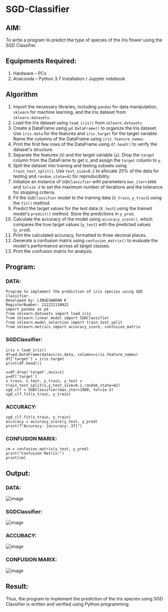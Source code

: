 # SGD-Classifier
## AIM:
To write a program to predict the type of species of the Iris flower using the SGD Classifier.

## Equipments Required:
1. Hardware – PCs
2. Anaconda – Python 3.7 Installation / Jupyter notebook

## Algorithm
1. Import the necessary libraries, including `pandas` for data manipulation, `sklearn` for machine learning, and the Iris dataset from `sklearn.datasets`.
2. Load the Iris dataset using `load_iris()` from `sklearn.datasets`.
3. Create a DataFrame using `pd.DataFrame()` to organize the Iris dataset. Use `iris.data` for the features and `iris.target` for the target variable. Name the columns of the DataFrame using `iris.feature_names`.
4. Print the first few rows of the DataFrame using `df.head()` to verify the dataset's structure.
5. Separate the features (`X`) and the target variable (`y`). Drop the `target` column from the DataFrame to get `X`, and assign the `target` column to `y`.
6. Split the dataset into training and testing subsets using `train_test_split()`. Use `test_size=0.2` to allocate 20% of the data for testing and `random_state=42` for reproducibility.
7. Initialize an instance of `SGDClassifier` with parameters `max_iter=1000` and `tol=1e-3` to set the maximum number of iterations and the tolerance for stopping criteria.
8. Fit the `SGDClassifier` model to the training data (`X_train`, `y_train`) using the `fit()` method.
9. Predict the target values for the test data (`X_test`) using the trained model's `predict()` method. Store the predictions in `y_pred`.
10. Calculate the accuracy of the model using `accuracy_score()`, which compares the true target values (`y_test`) with the predicted values (`y_pred`).
11. Print the calculated accuracy, formatted to three decimal places.
12. Generate a confusion matrix using `confusion_matrix()` to evaluate the model's performance across all target classes.
13. Print the confusion matrix for analysis.

## Program:
### DATA:
```
Program to implement the prediction of iris species using SGD Classifier.
Developed by: LINGESWARAN K
RegisterNumber: 212222110022
import pandas as pd
from sklearn.datasets import load_iris
from sklearn.linear_model import SGDClassifier
from sklearn.model_selection import train_test_split
from sklearn.metrics import accuracy_score, confusion_matrix
```
### SGDClassifier:
```
iris = load_iris()
df=pd.DataFrame(data=iris.data, columns=iris.feature_names)
df['target'] = iris.target
print(df.head())
```
```
x=df.drop('target',axis=1)
y=df['target']
x_train, x_test, y_train, y_test = train_test_split(x,y,test_size=0.2,random_state=42)
sgd_clf = SGDClassifier(max_iter=1000, tol=1e-3)
sgd_clf.fit(x_train, y_train)
```
### ACCURACY:
```
sgd_clf.fit(x_train, y_train)
accuracy = accuracy_score(y_test, y_pred)
print(f"Accuracy: {accuracy:.3f}")
```
### CONFUSION MARIX:
```
cm = confusion_matrix(y_test, y_pred)
print("Confusion Matrix:")
print(cm)
```
## Output:
### DATA:
![image](https://github.com/user-attachments/assets/03192351-7bb9-4aa5-a7cd-5d47414c2238)
### SGDClassifier:
![image](https://github.com/user-attachments/assets/8a285b91-d149-4a8e-8de6-ffce187aef97)
### ACCURACY:
![image](https://github.com/user-attachments/assets/c93be364-5fb2-458a-b88c-1dab94d3b108)
### CONFUSION MARIX:
![image](https://github.com/user-attachments/assets/f14d99a2-441f-4525-ba3d-5138908fda9e)



## Result:
Thus, the program to implement the prediction of the Iris species using SGD Classifier is written and verified using Python programming.
